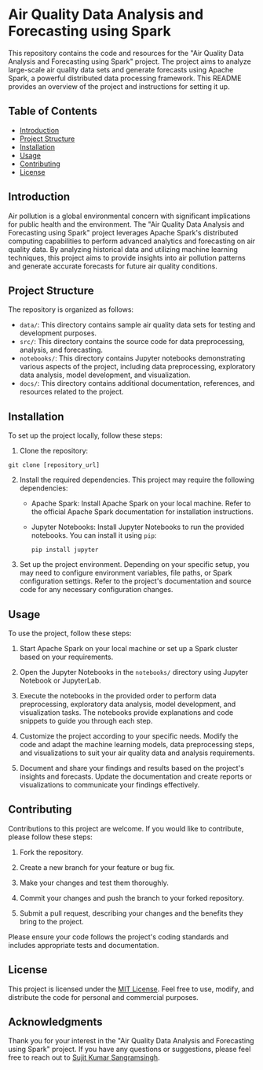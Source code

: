 # Air Quality Data Analysis and Forecasting using Spark

This repository contains the code and resources for the "Air Quality Data Analysis and Forecasting using Spark" project. The project aims to analyze large-scale air quality data sets and generate forecasts using Apache Spark, a powerful distributed data processing framework. This README provides an overview of the project and instructions for setting it up.

## Table of Contents

- [Introduction](#introduction)
- [Project Structure](#project-structure)
- [Installation](#installation)
- [Usage](#usage)
- [Contributing](#contributing)
- [License](#license)

## Introduction

Air pollution is a global environmental concern with significant implications for public health and the environment. The "Air Quality Data Analysis and Forecasting using Spark" project leverages Apache Spark's distributed computing capabilities to perform advanced analytics and forecasting on air quality data. By analyzing historical data and utilizing machine learning techniques, this project aims to provide insights into air pollution patterns and generate accurate forecasts for future air quality conditions.

## Project Structure

The repository is organized as follows:

- `data/`: This directory contains sample air quality data sets for testing and development purposes.
- `src/`: This directory contains the source code for data preprocessing, analysis, and forecasting.
- `notebooks/`: This directory contains Jupyter notebooks demonstrating various aspects of the project, including data preprocessing, exploratory data analysis, model development, and visualization.
- `docs/`: This directory contains additional documentation, references, and resources related to the project.

## Installation

To set up the project locally, follow these steps:

1. Clone the repository:

```shell
git clone [repository_url]
```

2. Install the required dependencies. This project may require the following dependencies:

   - Apache Spark: Install Apache Spark on your local machine. Refer to the official Apache Spark documentation for installation instructions.
   - Jupyter Notebooks: Install Jupyter Notebooks to run the provided notebooks. You can install it using `pip`:

     ```shell
     pip install jupyter
     ```

3. Set up the project environment. Depending on your specific setup, you may need to configure environment variables, file paths, or Spark configuration settings. Refer to the project's documentation and source code for any necessary configuration changes.

## Usage

To use the project, follow these steps:

1. Start Apache Spark on your local machine or set up a Spark cluster based on your requirements.

2. Open the Jupyter Notebooks in the `notebooks/` directory using Jupyter Notebook or JupyterLab.

3. Execute the notebooks in the provided order to perform data preprocessing, exploratory data analysis, model development, and visualization tasks. The notebooks provide explanations and code snippets to guide you through each step.

4. Customize the project according to your specific needs. Modify the code and adapt the machine learning models, data preprocessing steps, and visualizations to suit your air quality data and analysis requirements.

5. Document and share your findings and results based on the project's insights and forecasts. Update the documentation and create reports or visualizations to communicate your findings effectively.

## Contributing

Contributions to this project are welcome. If you would like to contribute, please follow these steps:

1. Fork the repository.

2. Create a new branch for your feature or bug fix.

3. Make your changes and test them thoroughly.

4. Commit your changes and push the branch to your forked repository.

5. Submit a pull request, describing your changes and the benefits they bring to the project.

Please ensure your code follows the project's coding standards and includes appropriate tests and documentation.

## License

This project is licensed under the [MIT License](LICENSE). Feel free to use, modify, and distribute the code for personal and commercial purposes.

## Acknowledgments

Thank you for your interest in the "Air Quality Data Analysis and Forecasting using Spark" project. If you have any questions or suggestions, please feel free to reach out to [Sujit Kumar Sangramsingh](https://www.linkedin.com/in/roy98210/).
